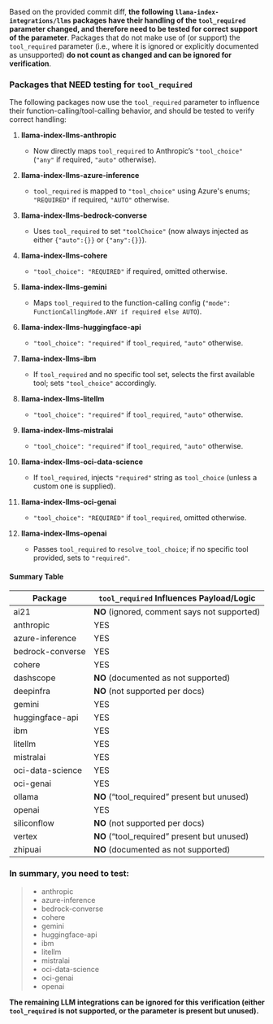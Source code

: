 Based on the provided commit diff, **the following `llama-index-integrations/llms` packages have their handling of the `tool_required` parameter changed, and therefore need to be tested for correct support of the parameter**. Packages that do not make use of (or support) the `tool_required` parameter (i.e., where it is ignored or explicitly documented as unsupported) **do not count as changed and can be ignored for verification**.

### Packages that NEED testing for `tool_required`

The following packages now use the `tool_required` parameter to influence their function-calling/tool-calling behavior, and should be tested to verify correct handling:

1. **llama-index-llms-anthropic**

   - Now directly maps `tool_required` to Anthropic’s `"tool_choice"` (`"any"` if required, `"auto"` otherwise).

2. **llama-index-llms-azure-inference**

   - `tool_required` is mapped to `"tool_choice"` using Azure's enums; `"REQUIRED"` if required, `"AUTO"` otherwise.

3. **llama-index-llms-bedrock-converse**

   - Uses `tool_required` to set `"toolChoice"` (now always injected as either `{"auto":{}}` or `{"any":{}}`).

4. **llama-index-llms-cohere**

   - `"tool_choice": "REQUIRED"` if required, omitted otherwise.

5. **llama-index-llms-gemini**

   - Maps `tool_required` to the function-calling config (`"mode": FunctionCallingMode.ANY if required else AUTO`).

6. **llama-index-llms-huggingface-api**

   - `"tool_choice": "required"` if `tool_required`, `"auto"` otherwise.

7. **llama-index-llms-ibm**

   - If `tool_required` and no specific tool set, selects the first available tool; sets `"tool_choice"` accordingly.

8. **llama-index-llms-litellm**

   - `"tool_choice": "required"` if `tool_required`, `"auto"` otherwise.

9. **llama-index-llms-mistralai**

   - `"tool_choice": "required"` if `tool_required`, `"auto"` otherwise.

10. **llama-index-llms-oci-data-science**

    - If `tool_required`, injects `"required"` string as `tool_choice` (unless a custom one is supplied).

11. **llama-index-llms-oci-genai**

    - `"tool_choice": "REQUIRED"` if `tool_required`, omitted otherwise.

12. **llama-index-llms-openai**
    - Passes `tool_required` to `resolve_tool_choice`; if no specific tool provided, sets to `"required"`.

#### Summary Table

| Package          | `tool_required` Influences Payload/Logic     |
| ---------------- | -------------------------------------------- |
| ai21             | **NO** (ignored, comment says not supported) |
| anthropic        | YES                                          |
| azure-inference  | YES                                          |
| bedrock-converse | YES                                          |
| cohere           | YES                                          |
| dashscope        | **NO** (documented as not supported)         |
| deepinfra        | **NO** (not supported per docs)              |
| gemini           | YES                                          |
| huggingface-api  | YES                                          |
| ibm              | YES                                          |
| litellm          | YES                                          |
| mistralai        | YES                                          |
| oci-data-science | YES                                          |
| oci-genai        | YES                                          |
| ollama           | **NO** (“tool_required” present but unused)  |
| openai           | YES                                          |
| siliconflow      | **NO** (not supported per docs)              |
| vertex           | **NO** (“tool_required” present but unused)  |
| zhipuai          | **NO** (documented as not supported)         |

### **In summary, you need to test:**

> - anthropic
> - azure-inference
> - bedrock-converse
> - cohere
> - gemini
> - huggingface-api
> - ibm
> - litellm
> - mistralai
> - oci-data-science
> - oci-genai
> - openai

**The remaining LLM integrations can be ignored for this verification (either `tool_required` is not supported, or the parameter is present but unused).**
